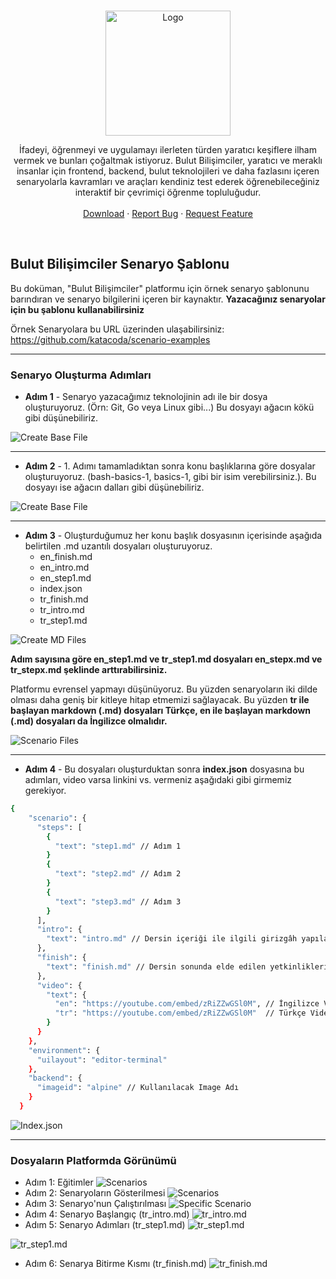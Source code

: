 <!-- PROJECT LOGO -->
<br />
<p align="center">
  <a href="https://bulutbilisimciler.com/">
    <img src="md_images/bb-slogan.png" alt="Logo" width="200">
  </a>
  <p align="center">
  İfadeyi, öğrenmeyi ve uygulamayı ilerleten türden yaratıcı keşiflere ilham vermek ve bunları çoğaltmak istiyoruz. Bulut Bilişimciler, yaratıcı ve meraklı insanlar için frontend, backend, bulut teknolojileri ve daha fazlasını içeren senaryolarla kavramları ve araçları kendiniz test ederek öğrenebileceğiniz interaktif bir çevrimiçi öğrenme topluluğudur.
  <br/><br/>
    <a href="https://github.com/YunusEmreAlps/bb-scenario-template/archive/refs/heads/master.zip">Download</a>
    ·
    <a href="https://github.com/YunusEmreAlps/bb-scenario-template/issues">Report Bug</a>
    ·
    <a href="https://github.com/YunusEmreAlps/bb-scenario-template/issues">Request Feature</a>
  </p>
</p>

<br/>

## Bulut Bilişimciler Senaryo Şablonu

Bu doküman, "Bulut Bilişimciler" platformu için örnek senaryo şablonunu barındıran ve senaryo bilgilerini içeren bir kaynaktır. **Yazacağınız senaryolar için bu şablonu kullanabilirsiniz**</p>

Örnek Senaryolara bu URL üzerinden ulaşabilirsiniz:
<https://github.com/katacoda/scenario-examples>

---

### Senaryo Oluşturma Adımları

- **Adım 1** - Senaryo yazacağımız teknolojinin adı ile bir dosya oluşturuyoruz. (Örn: Git, Go veya Linux gibi...) Bu dosyayı ağacın kökü gibi düşünebiliriz.

![Create Base File](https://github.com/YunusEmreAlps/bb-scenario-template/blob/master/md_images/create_base_file.png?raw=true)

---
- **Adım 2** - 1. Adımı tamamladıktan sonra konu başlıklarına göre dosyalar oluşturuyoruz. (bash-basics-1, basics-1, gibi bir isim verebilirsiniz.). Bu dosyayı ise ağacın dalları gibi düşünebiliriz.

![Create Base File](https://github.com/YunusEmreAlps/bb-scenario-template/blob/master/md_images/create_scenario_file.png?raw=true)


---
- **Adım 3** - Oluşturduğumuz her konu başlık dosyasının içerisinde aşağıda belirtilen .md uzantılı dosyaları oluşturuyoruz.
  - en_finish.md
  - en_intro.md
  - en_step1.md
  - index.json
  - tr_finish.md
  - tr_intro.md
  - tr_step1.md

  
![Create MD Files](https://github.com/YunusEmreAlps/bb-scenario-template/blob/master/md_images/md_files.png?raw=true)

**Adım sayısına göre en_step1.md ve tr_step1.md dosyaları en_stepx.md ve tr_stepx.md şeklinde arttırabilirsiniz.**

Platformu evrensel yapmayı düşünüyoruz. Bu yüzden senaryoların iki dilde olması daha geniş bir kitleye hitap etmemizi sağlayacak. Bu yüzden **tr ile başlayan markdown (.md) dosyaları Türkçe, en ile başlayan markdown (.md) dosyaları da İngilizce olmalıdır.**

![Scenario Files](https://github.com/YunusEmreAlps/bb-scenario-template/blob/master/md_images/scenario_files.png?raw=true)

---

- **Adım 4** - Bu dosyaları oluşturduktan sonra **index.json** dosyasına bu adımları, video varsa linkini vs. vermeniz aşağıdaki gibi girmemiz gerekiyor.

```sh
{
    "scenario": {
      "steps": [
        {
          "text": "step1.md" // Adım 1
        }
        {
          "text": "step2.md" // Adım 2
        }
        {
          "text": "step3.md" // Adım 3
        }
      ],
      "intro": {
        "text": "intro.md" // Dersin içeriği ile ilgili girizgâh yapılan dosya
      },
      "finish": {
        "text": "finish.md" // Dersin sonunda elde edilen yetkinliklerin anlatıldığı dosya
      },
      "video": {
        "text": {
          "en": "https://youtube.com/embed/zRiZZwGSl0M", // İngilizce Video
          "tr": "https://youtube.com/embed/zRiZZwGSl0M"  // Türkçe Video
        }
      }
    },
    "environment": {
      "uilayout": "editor-terminal"
    },
    "backend": {
      "imageid": "alpine" // Kullanılacak Image Adı
    }
  }
```

![Index.json](https://github.com/YunusEmreAlps/bb-scenario-template/blob/master/md_images/index.json.png?raw=true)

---

### Dosyaların Platformda Görünümü

- Adım 1: Eğitimler
![Scenarios](https://github.com/YunusEmreAlps/bb-scenario-template/blob/master/md_images/lesson.png?raw=true)
- Adım 2: Senaryoların Gösterilmesi
![Scenarios](https://github.com/YunusEmreAlps/bb-scenario-template/blob/master/md_images/scenario_list.png?raw=true)
- Adım 3: Senaryo'nun Çalıştırılması
![Specific Scenario](https://github.com/YunusEmreAlps/bb-scenario-template/blob/master/md_images/scenario_tab.png?raw=true)
- Adım 4: Senaryo Başlangıç (tr_intro.md)
![tr_intro.md](https://github.com/YunusEmreAlps/bb-scenario-template/blob/master/md_images/tr_intro.md.png?raw=true)
- Adım 5: Senaryo Adımları (tr_step1.md)
![tr_step1.md](https://github.com/YunusEmreAlps/bb-scenario-template/blob/master/md_images/tr_step1_top.png?raw=true)

![tr_step1.md](https://github.com/YunusEmreAlps/bb-scenario-template/blob/master/md_images/tr_step1_bottom.png?raw=true)

- Adım 6: Senarya Bitirme Kısmı (tr_finish.md)
![tr_finish.md](https://github.com/YunusEmreAlps/bb-scenario-template/blob/master/md_images/tr_finish.md.png?raw=true)
